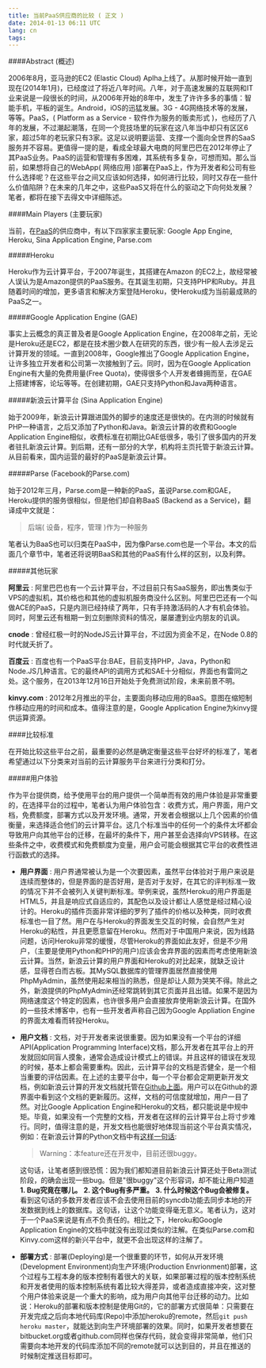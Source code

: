 ```yaml
---
title: 当前PaaS供应商的比较 ( 正文 )
date: 2014-01-13 06:11 UTC
lang: cn
tags:
---
```


####Abstract (概述)

2006年8月，亚马逊的EC2 (Elastic Cloud) Aplha上线了。从那时候开始一直到现在(2014年1月)，已经度过了将近八年时间。八年，对于高速发展的互联网和IT业来说是一段很长的时间，从2006年开始的8年中，发生了许许多多的事情：智能手机，平板的诞生。Android，iOS的迅猛发展。3G - 4G网络技术等的发展，等等。PaaS，( Platform as a Service - 软件作为服务的贩卖形式 )，也经历了八年的发展，不过潮起潮落，在同一个竞技场里的玩家在这八年当中却只有区区6家，超过5年的老玩家只有3家。这足以说明要运营、支撑一个面向全世界的SaaS服务并不容易。更值得一提的是，看成全球最大电商的阿里巴巴在2012年停止了其PaaS业务。PaaS的运营和管理有多困难，其系统有多复杂，可想而知。那么当前，如果想将自己的WebApp( 网络应用 )部署在PaaS上，作为开发者和公司有些什么选择呢？在这些平台之间又应该如何选择，如何进行比较，同时又存在一些什么价值陷阱？在未来的几年之中，这些PaaS又将在什么的驱动之下向何处发展？笔者，都将在接下去得文中详细陈述。

####Main Players (主要玩家)

当前，在[PaaS][1]的供应商中，有以下四家家主要玩家: Google App Engine, Heroku, Sina Application Engine, Parse.com

#####Heroku

Heroku作为云计算平台，于2007年诞生，其搭建在Amazon 的EC2上，故经常被人误认为是Amazon提供的PaaS服务。在其诞生初期，只支持PHP和Ruby。并且随着时间的增加，更多语言和解决方案登陆Heroku，使Heroku成为当前最成熟的PaaS之一。


#####Google Application Engine (GAE)

事实上云概念的真正普及者是Google Application Engine，在2008年之前，无论是Heroku还是EC2，都是在技术圈少数人在研究的东西，很少有一般人去涉足云计算开发的领域。一直到2008年，Google推出了Google Application Engine，让许多独立开发者和公司第一次接触到了云。同时，因为在Google Application Engine有大量的免费用量(Free Quota)，使得很多个人开发者蜂拥而至，在GAE上搭建博客，论坛等等。在创建初期，GAE只支持Python和Java两种语言。

#####新浪云计算平台 (Sina Application Engine)

始于2009年，新浪云计算跟进国外的脚步的速度还是很快的。在内测的时候就有PHP一种语言，之后又添加了Python和Java。新浪云计算的收费和Google Application Engine相似，收费标准在初期比GAE低很多，吸引了很多国内的开发者驻扎新浪云计算。到后期，还有一部分的大学，机构将主页托管于新浪云计算。从目前看来，国内运营的最好的PaaS是新浪云计算。

#####Parse (Facebook的Parse.com)

始于2012年三月，Parse.com是一种新的PaaS，虽说Parse.com和GAE，Heroku提供的服务很相似，但是他们却自称BaaS (Backend as a Service)，翻译成中文就是：

>	后端( 设备，程序，管理 )作为一种服务

笔者认为BaaS也可以归类在PaaS中，因为像Parse.com也是一个平台。本文的后面几个章节中，笔者还将说明BaaS和其他的PaaS有什么样的区别，以及利弊。

#####其他玩家

__阿里云__ : 阿里巴巴也有一个云计算平台，不过目前只有SaaS服务，即出售类似于VPS的虚拟机，其价格也和其他的虚拟机服务商没什么区别。阿里巴巴还有一个叫做ACE的PaaS，只是内测已经持续了两年，只有手持激活码的人才有机会体验。同时，阿里云还有租期一到立刻删除资料的情况，屡屡遭到业内朋友的讥讽。

__cnode__ : 曾经红极一时的NodeJS云计算平台，不过因为资金不足，在Node 0.8的时代就夭折了。

__百度云__ : 百度也有一个PaaS平台:BAE，目前支持PHP，Java，Python和Node.JS几种语言。它的最终API的调用方式和SAE十分相似，界面也有雷同之处。这个服务，在2013年12月16日开始处于免费测试阶段，未来前景不明。

__kinvy.com__ : 2012年2月推出的平台，主要面向移动应用的BaaS。意图在缩短制作移动应用的时间和成本。值得注意的是，Google Application Engine为kinvy提供运算资源。

####比较标准

在开始比较这些平台之前，最重要的必然是确定衡量这些平台好坏的标准了，笔者希望通过以下分类来对当前的云计算服务平台来进行分类和打分。

#####用户体验

作为平台提供商，给予使用平台的用户提供一个简单而有效的用户体验是非常重要的，在选择平台的过程中，笔者认为用户体验包含：收费方式，用户界面，用户文档，免费额度，部署方式以及开发环境。通常，开发者会根据以上几个因素的价值衡量，来选择适合他们的云计算平台。这几个标准当中的任何一个的条件太坏都会导致用户向其他平台的迁移，在最坏的条件下，用户甚至会选择向VPS转移。在这些条件之中，收费模式和免费额度为变量，用户会可能会根据其它平台的收费性进行函数式的选择。

*	__用户界面__ : 用户界通常被认为是一个次要因素，虽然平台体验对于用户来说是连续而整体的，但是界面的是否好用，是否对于友好，在其它的评判标准一致的情况下并不会被列入关键判断标准。举例来说，虽然Heroku的用户界面是HTML5，并且是响应式自适应的，其配色以及设计都让人感觉是经过精心设计的。Heroku的插件页面非常详细的罗列了插件的价格以及种类，同时收费标准也一目了然。用户在与Heroku的界面发生交互的时候，会自然产生对Heroku的粘性，并且更愿意留在Heroku。然而对于中国用户来说，因为线路问题，访问Heroku非常的缓慢，尽管Heroku的界面如此友好，但是不少用户，（主要是使用Python和PHP的用户)应该会舍弃界面的因素而考虑使用新浪云计算。当然，新浪云计算的用户界面和Heroku的对比起来，就缺乏设计感，显得苍白而古板。其MySQL数据库的管理界面居然直接使用PhpMyAdmin，虽然使用起来相当的熟悉，但是却让人颇为哭笑不得。除此之外，新浪提供的PhpMyAdmin还经常跳转到其它页面并且出错。如果不是因为网络速度这个特定的因素，也许很多用户会直接放弃使用新浪云计算。在国外的一些技术博客中，也有一些开发者声称自己因为Google Appliation Engine的界面太难看而转投Heroku。

*	__用户文档__ : 文档，对于开发者来说很重要。因为如果没有一个平台的详细API(Application Programming Interface)文档，那么开发者在其平台上的开发就回如同盲人摸象，通常会造成设计模式上的错误。并且这样的错误在发现的时候，基本上都会需要重构。因此，云计算平台的文档是否健全，是一个相当重要的评估因素。在上述的主要平台中，每一个平台都会定期更新开发文档，例如新浪云计算的开发文档就托管在[Github上面][2]。用户可以在Github的源界面中看到这个文档的更新履历。这样，文档的可信度就增加，用户一目了然。对比Google Application Engine和Heroku的文档，都只能说是中规中矩。毕竟，如果没有一个完整的文档，开发者在这样的云计算平台上将寸步难行。同时，值得注意的是，开发文档也能很好地体现当前这个平台真实情况，例如：在新浪云计算的Python文档中有[这样一句话][3]:

	>	Warning：本feature还在开发中，目前还很buggy。

	这句话，让笔者感到很恐慌：因为我们都知道目前新浪云计算还处于Beta测试阶段，的确会出现一些bug。但是"很buggy"这个形容词，却不能让用户知道 __1. Bug究竟在哪儿。__ __2. 这个Bug有多严重。__ __3. 什么时候这个Bug会被修复。__ 看到这句话的多数开发者应该不会去使用目前的syncdb功能去同步本地的开发数据到线上的数据库。这句话，让这个功能变得毫无意义。笔者认为，这对于一个PaaS来说是有点不负责任的。相比之下，Heroku和Google Application Engine的文档中就没有出现过类似的注解。在类似Parse.com和Kinvy.com这样的新兴平台中，就更不会出现这样的注解了。

*	__部署方式__ : 部署(Deploying)是一个很重要的环节，如何从开发环境(Development Environment)向生产环境(Production Envrionment)部署，这个过程与工程本身的版本控制有着很大的关联，如果部署过程的版本控制系统和开发者使用的版本控制系统有着比较大得差异，或者造成直接冲突，这对整个用户体验来说是一个重大的影响，成为用户向其他平台迁移的动力。比如说：Heroku的部署和版本控制是使用Git的，它的部署方式很简单：只需要在开发完成之后向本地代码库(Repo)中添加heroku的remote，然后`git push heroku master`，就能达到向生产环境部署的效果。同时，如果开发者想要在bitbucket.org或者github.com同样也保存代码，就会变得非常简单，他们只需要向本地开发的代码库添加不同的remote就可以达到目的，并且在推送的时候制定推送目标即可。

[1]: http://en.wikipedia.org/wiki/Platform_as_a_service "PaaS (Platform as a Service)是云计算服务的一种，其主要提供计算平台以及配套解决方案，并将其作为一种服务向顾客贩卖。"
[2]: https://github.com/sinacloud/sae-python-dev-guide/blob/master/docs/faq.rst "新浪云计算在Github上的文档repo"
[3]: http://sae-python.readthedocs.org/en/latest/quickstart.html#syncdb "Warning： 本feature还在开发中，目前还很buggy。"
